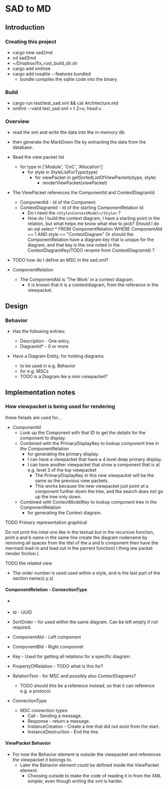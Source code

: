 # SAD to MD

## Introduction

### Creating this project

* cargo new sad2md
* cd sad2md
* ~/Dropbox/fix_rust_build_dir.sh
* cargo add xmltree
* cargo add rusqlite --features bundled
  * bundle compiles the sqlite code into the binary

### Build

* cargo run test/test_sad.xml && cat Architecture.md
* xmllint --valid  test_sad.xml  > t 2>u; head u

### Overview

* read the xml and write the data into the in-memory db
* then generate the MarkDown file by extracting the data from the database.

* Read the view packet list
  * for type in ['Module', 'CnC', 'Allocation']
    * for style in StyleListForType(type)
      * for viewPacket in getSortedListOfViewPackets(type, style)
        * renderViewPacket(viewPacket)

* The ViewPacket references the ComponentId and ContextDiagramId
  * ComponentId - Id of the Component.
  * ContextDiagramId - Id of the starting ComponentRelation Id
    * Do I need the `<Style>ContextModel</Style>` ?
    * How do I build the context diagram, I have a starting point in the relation, but what helps me know what else to pick?
    Should I do an sql  select * FROM ComponentRelation WHERE ComponentAId == 1 AND style == "ContextDiagram"
    Or should the ComponentRelation have a diagram key that is unique for the diagram, and that key is the one noted in the ContextDiagramKey(TODO rename from ContextDiagramId) ?

* TODO how do I define an MSC in the sad.xml?

* ComponentRelation
  * The ComponentAId is 'The Work' in a context diagram.
    * it is known that it is a contextdiagram, from the referance in the viewpacket.

## Design

### Behavior

* Has the following entries:
  * Description - One entry.
  * DiagramId* - 0 or more.

* Have a Diagram Entity, for holding diagrams
  * to be used in e.g. Behavior
  * for e.g. MSCs
  * TODO is a Diagram lke a mini viewpacket?

## Implementation notes

### How viewpacket is being used for rendering

these fielads are used for...

* ComponentId
  * Look up the Component with that ID to get the details for the component to display.
  * Combined with the PrimaryDisplayKey to lookup component tree in the ComponentRelation
    * for generating the primary display.
    * I can have a viewpacket that have a 4 level deep primary display.
    * I can have another viewpacket that show a component that is at e.g. level 3 of the top viewpacket
      * The PrimaryDisplayKey in this new viewpacket will be the same as the previous view packets.
      * This works because the new viewpacket just point at a component further down the tree, and the search does not go up the tree only down.
  * Combined with ContextModelKey to lookup component tree in the ComponentRelation
    * for generating the Context diagram.

TODO Primary representation graphical

Do not print the inital one like in the textual
 but in the recursive function, print a and b name in the same line
 create the diagram nodename by removing all spaces from the titel of the a and b component
then have the mermaid lead-in and lead out in the parrent function( I thing iew packet riender fnction.)

TODO the related view

* The order number is used used within a style, and is the last part of the section name(z.y.z)

#### ComponentRelation - ConnectionType

* [](https://en.wikipedia.org/wiki/Message_sequence_chart)

* Id - UUID
* SortOrder - for used within the same diagram. Can be left empty if not required.
* ComponentAId - Left component
* ComponentBId - Right componnet
* Key - Used for getting all relations for a specific diagram.
* PropertyOfRelation - TODO what is this for?
* RelationText - for MSC and possibly also ContextDiagrams?
  * TODO should this be a reference instead, so that it can reference e.g. a protocol.
* ConnectionType
  * MSC connection types
    * Call - Sending a message.
    * Response - return a message.
    * InstanceCreation - Create a line that did not exist from the start.
    * InstanceDestruction - End the line.
  
#### ViewPacket Behavior

* For now the Behavior element is outside the viewpacket and references the viewpacket it belongs to.
  * Later the Behavior element could be defined inside the ViewPacket element.
    * Choosing outside to make the code of reading it in from the XML simpler, even though writing the xml is harder.
